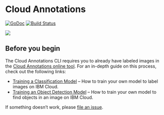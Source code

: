 # Cloud Annotations
[![GoDoc](https://godoc.org/github.com/cloud-annotations/training/cacli?status.svg)](https://godoc.org/github.com/cloud-annotations/training/cacli)
[![Build Status](https://img.shields.io/travis/cloud-annotations/training/master.svg)](https://travis-ci.org/cloud-annotations/training)

![](https://github.com/cloud-annotations/training/raw/master/docs/_workshops/object-detection/assets/main.png)

## Before you begin

The Cloud Annotations CLI requires you to already have labeled images in the [Cloud Annotations online tool](https://cloud.annotations.ai/). For an in-depth guide on this process, check out the following links:

- [Training a Classification Model](https://cloud.annotations.ai/workshops/classification/) – How to train your own model to label images on IBM Cloud.
- [Training an Object Detection Model](https://cloud.annotations.ai/workshops/object-detection/) – How to train your own model to find objects in an image on IBM Cloud.

If something doesn’t work, please [file an issue](https://github.com/cloud-annotations/training/issues/new).
